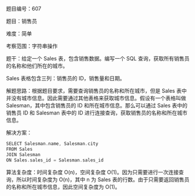 题目编号：607

题目：销售员

难度：简单

考察范围：字符串操作

题干：给定一个 Sales 表，包含销售数据。编写一个 SQL 查询，获取所有销售员的名称和他们所在的城市。

Sales 表格包含三列：销售员的 ID，销售量和日期。

解题思路：根据题目要求，需要查询销售员的名称和所在城市，但是 Sales 表中并没有城市信息。因此需要通过其他表格来获取城市信息。假设有一个表格叫做 Salesman，其中包含销售员的 ID 和所在城市信息。那么可以通过 Sales 表中的销售员 ID 和 Salesman 表中的 ID 进行连接查询，获取销售员的名称和所在城市信息。

解决方案：

```kotlin
SELECT Salesman.name, Salesman.city
FROM Sales
JOIN Salesman
ON Sales.sales_id = Salesman.sales_id
```

算法复杂度：时间复杂度 O(n)，空间复杂度 O(1)。因为只需要进行一次连接查询，所以时间复杂度为 O(n)，其中 n 为 Sales 表的行数。由于只需要返回销售员的名称和所在城市信息，因此空间复杂度为 O(1)。